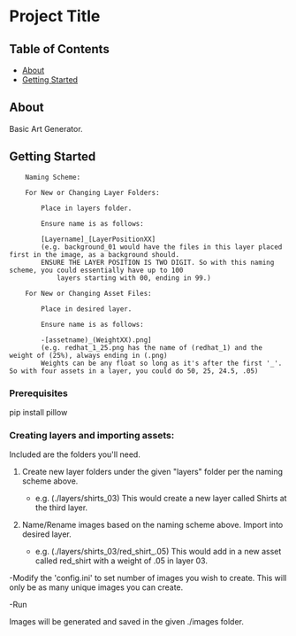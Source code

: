 # Project Title

## Table of Contents

- [About](#about)
- [Getting Started](#getting_started)

## About <a name = "about"></a>

Basic Art Generator.

## Getting Started <a name = "getting_started"></a>

		Naming Scheme:

		For New or Changing Layer Folders:

			Place in layers folder.

			Ensure name is as follows:

			[Layername]_[LayerPositionXX]
			(e.g. background_01 would have the files in this layer placed first in the image, as a background should.
			ENSURE THE LAYER POSITION IS TWO DIGIT. So with this naming scheme, you could essentially have up to 100
				layers starting with 00, ending in 99.)

		For New or Changing Asset Files:

			Place in desired layer.

			Ensure name is as follows:

			-[assetname)_(WeightXX).png]
			(e.g. redhat_1_25.png has the name of (redhat_1) and the weight of (25%), always ending in (.png)
			Weights can be any float so long as it's after the first '_'. So with four assets in a layer, you could do 50, 25, 24.5, .05)

### Prerequisites

pip install pillow

### Creating layers and importing assets:

Included are the folders you'll need. 

1) Create new layer folders under the given "layers" folder per the naming scheme above.
	- e.g. (./layers/shirts_03)  This would create a new layer called Shirts at the third layer.

2) Name/Rename images based on the naming scheme above. Import into desired layer.
	- e.g. (./layers/shirts_03/red_shirt_.05)  This would add in a new asset called red_shirt with a weight of .05 in layer 03.

-Modify the 'config.ini' to set number of images you wish to create. This will only be as many unique images you can create. 

-Run

Images will be generated and saved in the given ./images folder.
